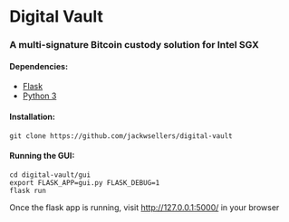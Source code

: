 # Digital Vault
### A multi-signature Bitcoin custody solution for Intel SGX
#### Dependencies:
- [Flask](http://flask.pocoo.org/)
- [Python 3](https://www.python.org/)
#### Installation:
```
git clone https://github.com/jackwsellers/digital-vault
```
#### Running the GUI:
```
cd digital-vault/gui
export FLASK_APP=gui.py FLASK_DEBUG=1
flask run
```
Once the flask app is running, visit http://127.0.0.1:5000/ in your browser
